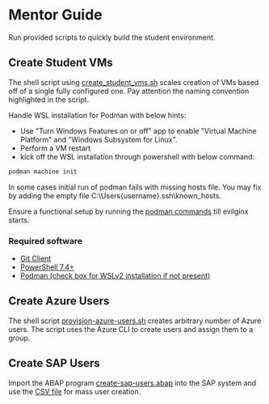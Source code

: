 # Mentor Guide

Run provided scripts to quickly build the student environment.

## Create Student VMs

The shell script using [create_student_vms.sh](./env-prep/create_student_vms.sh) scales creation of VMs based off of a single fully configured one. Pay attention the naming convention highlighted in the script.

Handle WSL installation for Podman with below hints:

- Use "Turn Windows Features on or off" app to enable "Virtual Machine Platform" and "Windows Subsystem for Linux".
- Perform a VM restart
- kick off the WSL installation through powershell with below command:

```powershell
podman machine init
```

In some cases initial run of podman fails with missing hosts file. You may fix by adding the empty file C:\Users\{username}\.ssh\known_hosts.

Ensure a functional setup by running the [podman commands](../student/quest1.md#step-1-start-evilginx3-process) till evilginx starts.

### Required software

- [Git Client](https://git-scm.com/downloads)
- [PowerShell 7.4+](https://learn.microsoft.com/powershell/scripting/overview)
- [Podman (check box for WSLv2 installation if not present)](https://podman.io/docs/installation#windows)

## Create Azure Users

The shell script [provision-azure-users.sh](./env-prep/provision-azure-users.sh) creates arbitrary number of Azure users. The script uses the Azure CLI to create users and assign them to a group.

## Create SAP Users

Import the ABAP program [create-sap-users.abap](./env-prep/create-sap-users.abap) into the SAP system and use the [CSV file](./env-prep/users.csv) for mass user creation.
